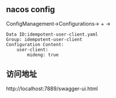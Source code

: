 ## nacos config
ConfigManagement->Configurations-> + ->
```
Data ID:idempotent-user-client.yaml
Group: idempotent-user-client
Configuration Content:  
    user-client:
        mideng: true
```

## 访问地址
http://localhost:7889/swagger-ui.html

